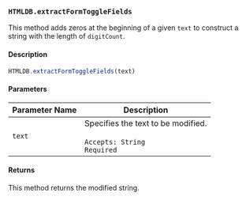 ### `HTMLDB.extractFormToggleFields`

This method adds zeros at the beginning of a given `text` to construct a string with the length of `digitCount`.

#### Description

```javascript
HTMLDB.extractFormToggleFields(text)
```

#### Parameters

| Parameter Name             | Description                               |
| -------------------------- | ----------------------------------------- |
| `text` | Specifies the text to be modified.<br><br>`Accepts: String`<br>`Required` |

#### Returns

This method returns the modified string.
